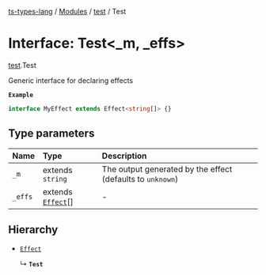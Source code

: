 [ts-types-lang](../README.md) / [Modules](../modules.md) / [test](../modules/test.md) / Test

# Interface: Test<_m, _effs\>

[test](../modules/test.md).Test

Generic interface for declaring effects

**`Example`**

```ts
interface MyEffect extends Effect<string[]> {}
```

## Type parameters

| Name | Type | Description |
| :------ | :------ | :------ |
| `_m` | extends `string` | The output generated by the effect (defaults to `unknown`) |
| `_effs` | extends [`Effect`](effect.Effect.md)[] | - |

## Hierarchy

- [`Effect`](effect.Effect.md)

  ↳ **`Test`**
